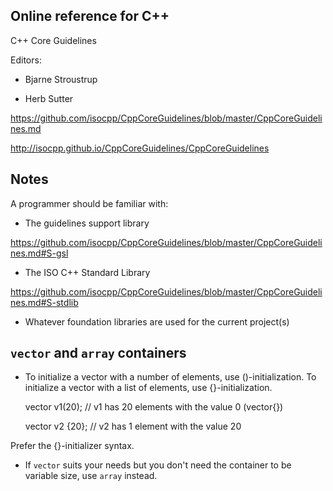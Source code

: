 Online reference for C++
-----------------------------

C++ Core Guidelines

Editors:

- Bjarne Stroustrup

- Herb Sutter

https://github.com/isocpp/CppCoreGuidelines/blob/master/CppCoreGuidelines.md

http://isocpp.github.io/CppCoreGuidelines/CppCoreGuidelines

Notes
-------------------------

A programmer should be familiar with:

- The guidelines support library

https://github.com/isocpp/CppCoreGuidelines/blob/master/CppCoreGuidelines.md#S-gsl

- The ISO C++ Standard Library

https://github.com/isocpp/CppCoreGuidelines/blob/master/CppCoreGuidelines.md#S-stdlib

- Whatever foundation libraries are used for the current project(s)

`vector` and `array` containers
----------------

- To initialize a vector with a number of elements, use ()-initialization. To initialize a vector with a list of elements, use {}-initialization.

	vector<int> v1(20);  // v1 has 20 elements with the value 0 (vector<int>{})

	vector<int> v2 {20}; // v2 has 1 element with the value 20

Prefer the {}-initializer syntax.

- If `vector` suits your needs but you don't need the container to be variable size, use `array` instead.
